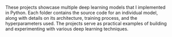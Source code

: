These projects showcase multiple deep learning models that I implemented in Python. Each folder contains the source code for an individual model, along with details on its architecture, training process, and the hyperparameters used. The projects serve as practical examples of building and experimenting with various deep learning techniques.
